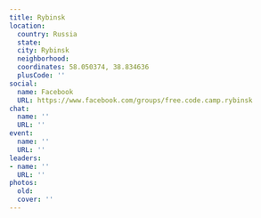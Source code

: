 ```yaml
---
title: Rybinsk
location:
  country: Russia
  state: 
  city: Rybinsk
  neighborhood: 
  coordinates: 58.050374, 38.834636
  plusCode: ''
social:
  name: Facebook
  URL: https://www.facebook.com/groups/free.code.camp.rybinsk
chat:
  name: ''
  URL: ''
event:
  name: ''
  URL: ''
leaders:
- name: ''
  URL: ''
photos:
  old: 
  cover: ''
---
```

